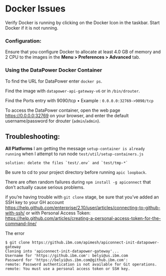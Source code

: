 # Docker Issues

Verify Docker is running by clicking on the Docker Icon in the taskbar. Start Docker if it is not running.

### Configuration:
Ensure that you configure Docker to allocate at least 4.0 GB of memory and 2 CPU to the images in the **Menu > Preferences > Advanced** tab.

### Using the DataPower Docker Container
To find the URL for DataPower enter `docker ps`.

Find the image with `datapower-api-gateway-v6` or in `/bin/drouter`.

Find the Ports entry with 9090/tcp
    • Example : `0.0.0.0:32769->9090/tcp`

To access the DataPower container, open the web page https://0.0.0.0:32769 on your browser, and enter the default username/password for drouter (`admin`/`admin`).


## Troubleshooting:

**All Platforms**
I am getting the message `setup-container is already running` when I attempt to run node `test/util/setup-containers.js`

    solution: delete the files `test/.env` and `test/tmp-*`

Be sure to cd to your project directory before running `apic loopback`.

There are often random failures during `npm install -g apiconnect` that don’t actually cause serious problems.

if you’re having trouble with `git clone` stage, be sure that you’ve added an SSH key to your GH account https://help.github.com/enterprise/2.10/user/articles/connecting-to-github-with-ssh/
or with Personal Access Token: https://help.github.com/articles/creating-a-personal-access-token-for-the-command-line/

The error
```
$ git clone https://github.ibm.com/apimesh/apiconnect-init-datapower-gateway
Cloning into 'apiconnect-init-datapower-gateway'...
Username for 'https://github.ibm.com': belyi@us.ibm.com
Password for 'https://belyi@us.ibm.com@github.ibm.com':
remote: Password authentication is not available for Git operations.
remote: You must use a personal access token or SSH key.
```
